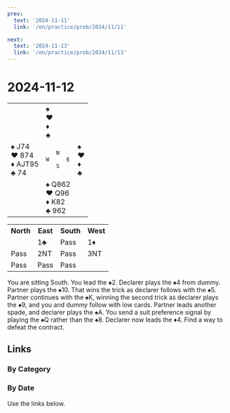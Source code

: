 ```yaml
---
prev:
  text: '2024-11-11'
  link: '/en/practice/prob/2024/11/11'

next:
  text: '2024-11-13'
  link: '/en/practice/prob/2024/11/13'
---
```


# 2024-11-12

<table class="deal">
	<tr>
		<td></td>
		<td>♠ <br>♥ <br>♦ <br>♣ </td>
		<td></td>
	</tr>
	<tr>
		<td>♠ J74<br>♥ 874<br>♦ AJT95<br>♣ 74</td>
		<td><pre>   N<br>W     E<br>   S</pre></td>
		<td>♠ <br>♥ <br>♦ <br>♣ </td>
	</tr>
	<tr>
		<td></td>
		<td>♠ Q862<br>♥ Q96<br>♦ K82<br>♣ 962</td>
		<td></td>
	</tr>
</table>

<table class="auction">
	<tr>
		<th>North</th>
		<th>East</th>
		<th>South</th>
		<th>West</th>
	</tr>
	<tr>
		<td></td>
		<td>1♣</td>
		<td>Pass</td>
		<td>1♦</td>
	</tr>
	<tr>
		<td>Pass</td>
		<td>2NT</td>
		<td>Pass</td>
		<td>3NT</td>
	</tr>
	<tr>
		<td>Pass</td>
		<td>Pass</td>
		<td>Pass</td>
		<td></td>
	</tr>
</table>

You are sitting South. You lead the ♠2. Declarer plays the ♠4 from dummy. Partner plays the ♠10. That wins the trick as declarer follows with the ♠5. Partner continues with the ♠K, winning the second trick as declarer plays the ♠9, and you and dummy follow with low cards. Partner leads another spade, and declarer plays the ♠A. You send a suit preference signal by playing the ♠Q rather than the ♠8. Declarer now leads the ♦4. Find a way to defeat the contract.

## Links

[<Badge type="tip" text="Check Solution"/>](/en/learning/prob/2024/11/12)

### By Category

[<Badge type="tip" text="<--"/>](/en/practice/prob/2024/11/05)
[<Badge type="tip" text="Calendar"/>](/en/practice/calendar/2024/11)
[<Badge type="tip" text="-->"/>](/en/practice/prob/2024/11/14)

### By Date

Use the links below.